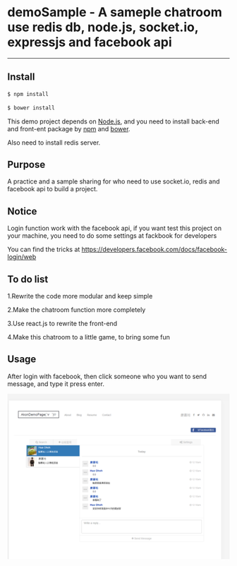 # demoSample - A sameple chatroom use redis db, node.js, socket.io, expressjs and facebook api



---

## Install

```sh
$ npm install
```
```sh
$ bower install
```


This demo project depends on [Node.js](http://nodejs.org/),
and you need to install back-end and front-ent package by [npm](http://npmjs.org/) and [bower](http://bower.io/).

Also need to install redis server.


##  Purpose

A practice and a sample sharing for who need to use socket.io, redis and facebook api to build a project.

##  Notice

Login function work with the facebook api, if you want test this project on your machine, you need to do some settings at fackbook for developers  

You can find the tricks at  https://developers.facebook.com/docs/facebook-login/web

##  To do list

1.Rewrite the code more modular and keep simple

2.Make the chatroom function more completely

3.Use react.js to rewrite the front-end

4.Make this chatroom to a little game, to bring some fun

## Usage

After login with facebook, then click someone who you want to send message, and type it press enter.



![Alt text](https://github.com/AKON825/demoSample/blob/master/public/images/snapshot.jpg?raw=true)